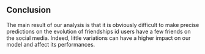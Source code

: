 ## Conclusion

The main result of our analysis is that it is obviously difficult to make precise predictions on the evolution of friendships id users have a few friends on the social media. Indeed, little variations can have a higher impact on our model and affect its performances.

